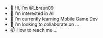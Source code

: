 - 👋 Hi, I’m @Lbraun09
- 👀 I’m interested in AI
- 🌱 I’m currently learning Mobile Game Dev
- 💞️ I’m looking to collaborate on ...
- 📫 How to reach me ...

<!---
Lbraun09/Lbraun09 is a ✨ special ✨ repository because its `README.md` (this file) appears on your GitHub profile.
You can click the Preview link to take a look at your changes.
--->
